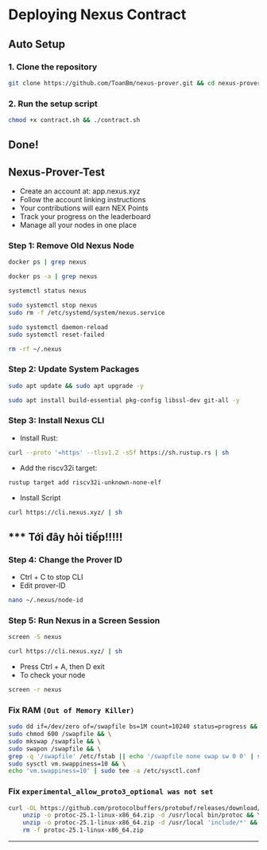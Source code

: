 # Deploying Nexus Contract
## Auto Setup
### 1. Clone the repository
```Bash
git clone https://github.com/ToanBm/nexus-prover.git && cd nexus-prover
```
### 2. Run the setup script
```bash
chmod +x contract.sh && ./contract.sh
```

## Done!

## Nexus-Prover-Test
- Create an account at: app.nexus.xyz
- Follow the account linking instructions
- Your contributions will earn NEX Points
- Track your progress on the leaderboard
- Manage all your nodes in one place

### Step 1: Remove Old Nexus Node
```Bash
docker ps | grep nexus
```
```Bash
docker ps -a | grep nexus
```
```Bash
systemctl status nexus
```
```Bash
sudo systemctl stop nexus
sudo rm -f /etc/systemd/system/nexus.service
```
```Bash
sudo systemctl daemon-reload
sudo systemctl reset-failed
```
```Bash
rm -rf ~/.nexus
```
### Step 2: Update System Packages
```Bash
sudo apt update && sudo apt upgrade -y
```
```Bash
sudo apt install build-essential pkg-config libssl-dev git-all -y
```
### Step 3: Install Nexus CLI
- Install Rust:
```Bash
curl --proto '=https' --tlsv1.2 -sSf https://sh.rustup.rs | sh
```
- Add the riscv32i target:
```Bash
rustup target add riscv32i-unknown-none-elf
```
- Install Script
```Bash
curl https://cli.nexus.xyz/ | sh
```
## *** Tới đây hỏi tiếp!!!!!

### Step 4: Change the Prover ID
- Ctrl + C to stop CLI
- Edit prover-ID
```Bash
nano ~/.nexus/node-id
```
### Step 5: Run Nexus in a Screen Session
```Bash
screen -S nexus 
```
```Bash
curl https://cli.nexus.xyz/ | sh
```
- Press Ctrl + A, then D exit
- To check your node
```Bash
screen -r nexus 
```
### Fix RAM `(Out of Memory Killer)`
```Bash
sudo dd if=/dev/zero of=/swapfile bs=1M count=10240 status=progress && \
sudo chmod 600 /swapfile && \
sudo mkswap /swapfile && \
sudo swapon /swapfile && \
grep -q '/swapfile' /etc/fstab || echo '/swapfile none swap sw 0 0' | sudo tee -a /etc/fstab && \
sudo sysctl vm.swappiness=10 && \
echo 'vm.swappiness=10' | sudo tee -a /etc/sysctl.conf
```
### Fix `experimental_allow_proto3_optional was not set`
```Bash
curl -OL https://github.com/protocolbuffers/protobuf/releases/download/v25.1/protoc-25.1-linux-x86_64.zip && \\
    unzip -o protoc-25.1-linux-x86_64.zip -d /usr/local bin/protoc && \\
    unzip -o protoc-25.1-linux-x86_64.zip -d /usr/local 'include/*' && \\
    rm -f protoc-25.1-linux-x86_64.zip
```

-----------------------------------------------------------------------------------------------





